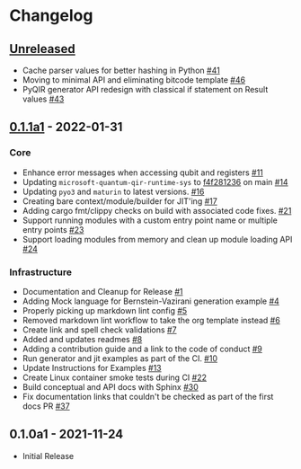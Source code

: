 # Changelog

## [Unreleased]

- Cache parser values for better hashing in Python [#41](https://github.com/qir-alliance/pyqir/pull/41)
- Moving to minimal API and eliminating bitcode template [#46](https://github.com/qir-alliance/pyqir/pull/46)
- PyQIR generator API redesign with classical if statement on Result values [#43](https://github.com/qir-alliance/pyqir/pull/43)

## [0.1.1a1] - 2022-01-31

### Core

- Enhance error messages when accessing qubit and registers [#11](https://github.com/qir-alliance/pyqir/pull/11)
- Updating `microsoft-quantum-qir-runtime-sys` to [f4f281236](https://github.com/microsoft/qsharp-runtime/commit/f4f28123601d8372a5fe120bdab1f2be25b51522) on main [#14](https://github.com/qir-alliance/pyqir/pull/14)
- Updating `pyo3` and `maturin` to latest versions. [#16](https://github.com/qir-alliance/pyqir/pull/16)
- Creating bare context/module/builder for JIT'ing [#17](https://github.com/qir-alliance/pyqir/pull/17)
- Adding cargo fmt/clippy checks on build with associated code fixes. [#21](https://github.com/qir-alliance/pyqir/pull/21)
- Support running modules with a custom entry point name or multiple entry points [#23](https://github.com/qir-alliance/pyqir/pull/23)
- Support loading modules from memory and clean up module loading API [#24](https://github.com/qir-alliance/pyqir/pull/24)

### Infrastructure

- Documentation and Cleanup for Release [#1](https://github.com/qir-alliance/pyqir/pull/1)
- Adding Mock language for Bernstein-Vazirani generation example [#4](https://github.com/qir-alliance/pyqir/pull/4)
- Properly picking up markdown lint config [#5](https://github.com/qir-alliance/pyqir/pull/5)
- Removed markdown lint workflow to take the org template instead [#6](https://github.com/qir-alliance/pyqir/pull/6)
- Create link and spell check validations [#7](https://github.com/qir-alliance/pyqir/pull/7)
- Added and updates readmes [#8](https://github.com/qir-alliance/pyqir/pull/8)
- Adding a contribution guide and a link to the code of conduct [#9](https://github.com/qir-alliance/pyqir/pull/9)
- Run generator and jit examples as part of the CI. [#10](https://github.com/qir-alliance/pyqir/pull/10)
- Update Instructions for Examples [#13](https://github.com/qir-alliance/pyqir/pull/13)
- Create Linux container smoke tests during CI [#22](https://github.com/qir-alliance/pyqir/pull/22)
- Build conceptual and API docs with Sphinx [#30](https://github.com/qir-alliance/pyqir/pull/30)
- Fix documentation links that couldn't be checked as part of the first docs PR [#37](https://github.com/qir-alliance/pyqir/pull/37)

## 0.1.0a1 - 2021-11-24

- Initial Release

[Unreleased]: https://github.com/qir-alliance/pyqir/compare/v0.1.1a1...HEAD
[0.1.1a1]: https://github.com/qir-alliance/pyqir/compare/v0.1.0a1...v0.1.1a1

